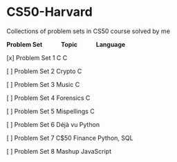 # CS50-Harvard
Collections of problem sets in CS50 course solved by me

**Problem Set**	             **Topic**           **Language**

[x] Problem Set 1                C                     C

[ ] Problem Set 2              Crypto                  C

[ ] Problem Set 3              Music                   C

[ ] Problem Set 4             Forensics                C

[ ] Problem Set 5            Mispellings               C

[ ] Problem Set 6             Déjà vu                Python

[ ] Problem Set 7            C$50 Finance          Python, SQL

[ ] Problem Set 8              Mashup               JavaScript
